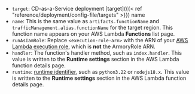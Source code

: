 * `target`:  CD-as-a-Service deployment [target]({{< ref "reference/deployment/config-file/targets" >}}) name
* `name`: This is the same value as `artifacts.functionName` and `trafficManagement.alias.functionName` for the target region. This function name appears on your AWS Lambda **Functions** list page.
* `runAsIamRole`: Replace `<execution-role-arn>` with the ARN of your [AWS Lambda execution role](https://docs.aws.amazon.com/lambda/latest/dg/lambda-intro-execution-role.html), which is **not** the ArmoryRole ARN.
* `handler`: The function's handler method, such as `index.handler`. This value is written to the **Runtime settings** section in the AWS Lambda function details page.
* `runtime`: [runtime identifier](https://docs.aws.amazon.com/lambda/latest/dg/lambda-runtimes.html), such as `python3.22` or `nodejs18.x`. This value is written to the **Runtime settings** section in the AWS Lambda function details page.
